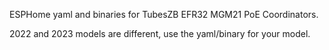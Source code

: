 ESPHome yaml and binaries for TubesZB EFR32 MGM21 PoE Coordinators.

2022 and 2023 models are different, use the yaml/binary for your model. 